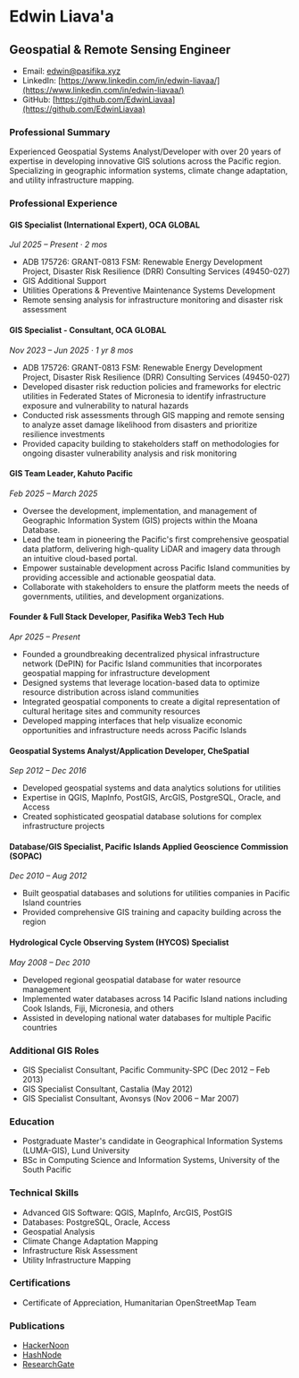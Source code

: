 # Edwin Liava'a
## Geospatial & Remote Sensing Engineer

- Email: edwin@pasifika.xyz 
- LinkedIn: [https://www.linkedin.com/in/edwin-liavaa/](https://www.linkedin.com/in/edwin-liavaa/)
- GitHub: [https://github.com/EdwinLiavaa](https://github.com/EdwinLiavaa)

### Professional Summary
Experienced Geospatial Systems Analyst/Developer with over 20 years of expertise in developing innovative GIS solutions across the Pacific region. Specializing in geographic information systems, climate change adaptation, and utility infrastructure mapping.

### Professional Experience

#### GIS Specialist (International Expert), OCA GLOBAL
*Jul 2025 – Present · 2 mos*
- ADB 175726: GRANT-0813 FSM: Renewable Energy Development Project, Disaster Risk Resilience (DRR) Consulting Services (49450-027)
- GIS Additional Support
- Utilities Operations & Preventive Maintenance Systems Development
- Remote sensing analysis for infrastructure monitoring and disaster risk assessment

#### GIS Specialist - Consultant, OCA GLOBAL
*Nov 2023 – Jun 2025 · 1 yr 8 mos*
- ADB 175726: GRANT-0813 FSM: Renewable Energy Development Project, Disaster Risk Resilience (DRR) Consulting Services (49450-027)
- Developed disaster risk reduction policies and frameworks for electric utilities in Federated States of Micronesia to identify infrastructure exposure and vulnerability to natural hazards
- Conducted risk assessments through GIS mapping and remote sensing to analyze asset damage likelihood from disasters and prioritize resilience investments
- Provided capacity building to stakeholders staff on methodologies for ongoing disaster vulnerability analysis and risk monitoring

#### GIS Team Leader, Kahuto Pacific
*Feb 2025 – March 2025*
- Oversee the development, implementation, and management of Geographic Information System (GIS) projects within the Moana Database.
- Lead the team in pioneering the Pacific's first comprehensive geospatial data platform, delivering high-quality LiDAR and imagery data through an intuitive cloud-based portal.
- Empower sustainable development across Pacific Island communities by providing accessible and actionable geospatial data.
- Collaborate with stakeholders to ensure the platform meets the needs of governments, utilities, and development organizations.

#### Founder & Full Stack Developer, Pasifika Web3 Tech Hub
*Apr 2025 – Present*
- Founded a groundbreaking decentralized physical infrastructure network (DePIN) for Pacific Island communities that incorporates geospatial mapping for infrastructure development
- Designed systems that leverage location-based data to optimize resource distribution across island communities
- Integrated geospatial components to create a digital representation of cultural heritage sites and community resources
- Developed mapping interfaces that help visualize economic opportunities and infrastructure needs across Pacific Islands

#### Geospatial Systems Analyst/Application Developer, CheSpatial
*Sep 2012 – Dec 2016*
- Developed geospatial systems and data analytics solutions for utilities
- Expertise in QGIS, MapInfo, PostGIS, ArcGIS, PostgreSQL, Oracle, and Access
- Created sophisticated geospatial database solutions for complex infrastructure projects

#### Database/GIS Specialist, Pacific Islands Applied Geoscience Commission (SOPAC)
*Dec 2010 – Aug 2012*
- Built geospatial databases and solutions for utilities companies in Pacific Island countries
- Provided comprehensive GIS training and capacity building across the region

#### Hydrological Cycle Observing System (HYCOS) Specialist
*May 2008 – Dec 2010*
- Developed regional geospatial database for water resource management
- Implemented water databases across 14 Pacific Island nations including Cook Islands, Fiji, Micronesia, and others
- Assisted in developing national water databases for multiple Pacific countries

### Additional GIS Roles
- GIS Specialist Consultant, Pacific Community-SPC (Dec 2012 – Feb 2013)
- GIS Specialist Consultant, Castalia (May 2012)
- GIS Specialist Consultant, Avonsys (Nov 2006 – Mar 2007)

### Education
- Postgraduate Master's candidate in Geographical Information Systems (LUMA-GIS), Lund University
- BSc in Computing Science and Information Systems, University of the South Pacific

### Technical Skills
- Advanced GIS Software: QGIS, MapInfo, ArcGIS, PostGIS
- Databases: PostgreSQL, Oracle, Access
- Geospatial Analysis
- Climate Change Adaptation Mapping
- Infrastructure Risk Assessment
- Utility Infrastructure Mapping

### Certifications
- Certificate of Appreciation, Humanitarian OpenStreetMap Team

### Publications
- [HackerNoon](https://hackernoon.com/u/edwinliavaa)
- [HashNode](https://hashnode.com/@EdwinLiavaa)
- [ResearchGate](https://www.researchgate.net/profile/Edwin-Liavaa)
